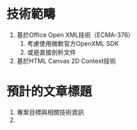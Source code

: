 # 技術範疇

1. 基於Office Open XML技術（ECMA-376）
   1. 考慮使用微軟官方OpenXML SDK
   2. 或是直接剖析文件
2. 基於HTML Canvas 2D Context技術

# 預計的文章標題

1. 專案目標與相關技術資訊
2. ​